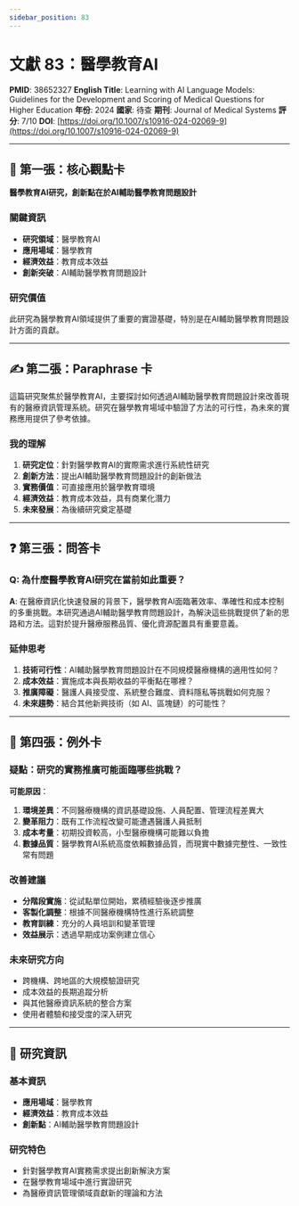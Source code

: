 ```yaml
---
sidebar_position: 83
---
```


# 文獻 83：醫學教育AI

**PMID**: 38652327
**English Title**: Learning with AI Language Models: Guidelines for the Development and Scoring of Medical Questions for Higher Education
**年份**: 2024
**國家**: 待查
**期刊**: Journal of Medical Systems
**評分**: 7/10
**DOI**: [https://doi.org/10.1007/s10916-024-02069-9](https://doi.org/10.1007/s10916-024-02069-9)

---

## 📌 第一張：核心觀點卡

**醫學教育AI研究，創新點在於AI輔助醫學教育問題設計**

### 關鍵資訊
- **研究領域**：醫學教育AI
- **應用場域**：醫學教育
- **經濟效益**：教育成本效益
- **創新突破**：AI輔助醫學教育問題設計

### 研究價值
此研究為醫學教育AI領域提供了重要的實證基礎，特別是在AI輔助醫學教育問題設計方面的貢獻。

---

## ✍️ 第二張：Paraphrase 卡

這篇研究聚焦於醫學教育AI，主要探討如何透過AI輔助醫學教育問題設計來改善現有的醫療資訊管理系統。研究在醫學教育場域中驗證了方法的可行性，為未來的實務應用提供了參考依據。

### 我的理解
1. **研究定位**：針對醫學教育AI的實際需求進行系統性研究
2. **創新方法**：提出AI輔助醫學教育問題設計的創新做法
3. **實務價值**：可直接應用於醫學教育環境
4. **經濟效益**：教育成本效益，具有商業化潛力
5. **未來發展**：為後續研究奠定基礎

---

## ❓ 第三張：問答卡

### Q: 為什麼醫學教育AI研究在當前如此重要？

**A**: 在醫療資訊化快速發展的背景下，醫學教育AI面臨著效率、準確性和成本控制的多重挑戰。本研究通過AI輔助醫學教育問題設計，為解決這些挑戰提供了新的思路和方法。這對於提升醫療服務品質、優化資源配置具有重要意義。

### 延伸思考
1. **技術可行性**：AI輔助醫學教育問題設計在不同規模醫療機構的適用性如何？
2. **成本效益**：實施成本與長期收益的平衡點在哪裡？
3. **推廣障礙**：醫護人員接受度、系統整合難度、資料隱私等挑戰如何克服？
4. **未來趨勢**：結合其他新興技術（如 AI、區塊鏈）的可能性？

---

## 🤔 第四張：例外卡

### 疑點：研究的實務推廣可能面臨哪些挑戰？

**可能原因**：
1. **環境差異**：不同醫療機構的資訊基礎設施、人員配置、管理流程差異大
2. **變革阻力**：既有工作流程改變可能遭遇醫護人員抵制
3. **成本考量**：初期投資較高，小型醫療機構可能難以負擔
4. **數據品質**：醫學教育AI系統高度依賴數據品質，而現實中數據完整性、一致性常有問題

### 改善建議
- **分階段實施**：從試點單位開始，累積經驗後逐步推廣
- **客製化調整**：根據不同醫療機構特性進行系統調整
- **教育訓練**：充分的人員培訓和變革管理
- **效益展示**：透過早期成功案例建立信心

### 未來研究方向
- 跨機構、跨地區的大規模驗證研究
- 成本效益的長期追蹤分析
- 與其他醫療資訊系統的整合方案
- 使用者體驗和接受度的深入研究

---

## 📄 研究資訊

### 基本資訊
- **應用場域**：醫學教育
- **經濟效益**：教育成本效益
- **創新點**：AI輔助醫學教育問題設計

### 研究特色
- 針對醫學教育AI實務需求提出創新解決方案
- 在醫學教育場域中進行實證研究
- 為醫療資訊管理領域貢獻新的理論和方法
